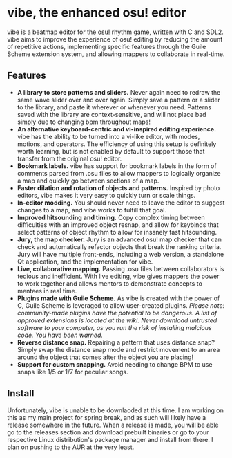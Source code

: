# vibe, the enhanced osu! editor
vibe is a beatmap editor for the [osu!](https://osu.ppy.sh/home) rhythm game, written with C and SDL2. vibe aims to improve the experience of osu! editing by reducing the amount of repetitive actions, implementing specific features through the Guile Scheme extension system, and allowing mappers to collaborate in real-time.

## Features
 - **A library to store patterns and sliders.** Never again need to redraw the same wave slider over and over again. Simply save a pattern or a slider to the library, and paste it wherever or whenever you need. Patterns saved with the library are context-sensitive, and will not place bad simply due to changing bpm throughout maps!
 - **An alternative keyboard-centric and vi-inspired editing experience.** vibe has the ability to be turned into a vi-like editor, with modes, motions, and operators. The efficiency of using this setup is definitely worth learning, but is not enabled by default to support those that transfer from the original osu! editor.
 - **Bookmark labels.** vibe has support for bookmark labels in the form of comments parsed from .osu files to allow mappers to logically organize a map and quickly go between sections of a map.
 - **Faster dilation and rotation of objects and patterns.** Inspired by photo editors, vibe makes it very easy to quickly turn or scale things.
 - **In-editor modding.** You should never need to leave the editor to suggest changes to a map, and vibe works to fulfill that goal.
 - **Improved hitsounding and timing.** Copy complex timing between difficulties with an improved object resnap, and allow for keybinds that select patterns of object rhythm to allow for insanely fast hitsounding.
 - **Jury, the map checker.** Jury is an advanced osu! map checker that can check and automatically refactor objects that break the ranking criteria. Jury will have multiple front-ends, including a web version, a standalone Qt application, and the implementation for vibe.
 - **Live, collaborative mapping.** Passing .osu files between collaborators is tedious and inefficient. With live editing, vibe gives mappers the power to work together and allows mentors to demonstrate concepts to mentees in real time.
 - **Plugins made with Guile Scheme.** As vibe is created with the power of C, Guile Scheme is leveraged to allow user-created plugins. *Please note: community-made plugins have the potential to be dangerous. A list of approved extensions is located at the wiki. Never download untrusted software to your computer, as you run the risk of installing malcious code. You have been warned.*
 - **Reverse distance snap.** Repairing a pattern that uses distance snap? Simply swap the distance snap mode and restrict movement to an area around the object that comes after the object you are placing!
 - **Support for custom snapping.** Avoid needing to change BPM to use snaps like 1/5 or 1/7 for peculiar songs.

## Install
Unfortunately, vibe is unable to be downlaoded at this time. I am working on this as my main project for spring break, and as such will likely have a release somewhere in the future. When a release is made, you will be able go to the releases section and download prebuilt binaries or go to your respective Linux distribution's package manager and install from there. I plan on pushing to the AUR at the very least.